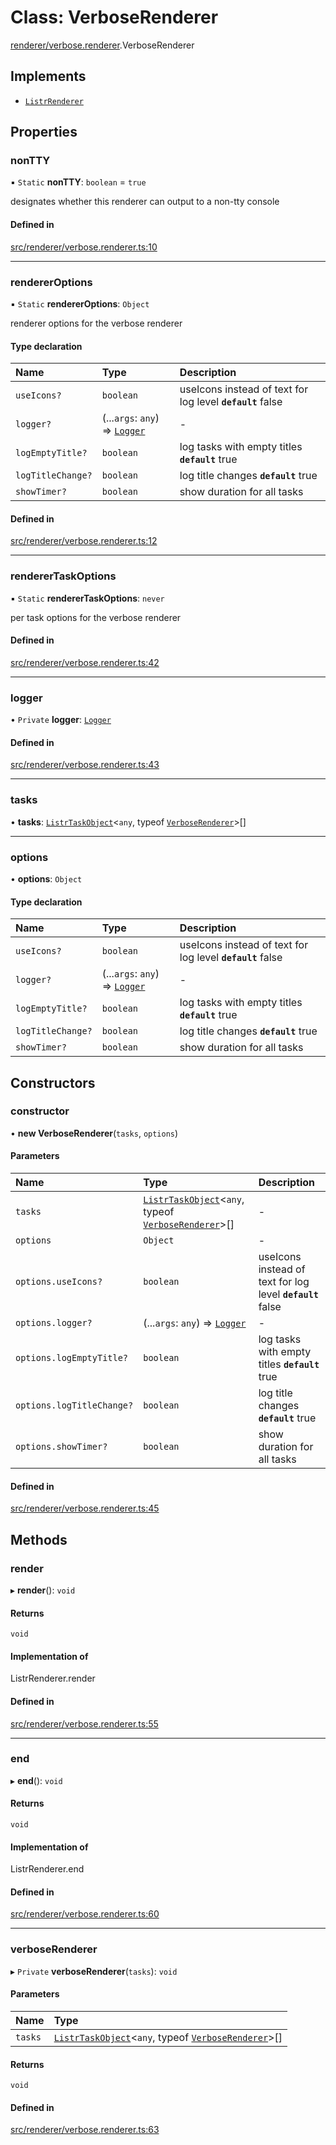 # Class: VerboseRenderer

[renderer/verbose.renderer](../modules/renderer_verbose_renderer.md).VerboseRenderer

## Implements

- [`ListrRenderer`](index.ListrRenderer.md)

## Properties

### nonTTY

▪ `Static` **nonTTY**: `boolean` = `true`

designates whether this renderer can output to a non-tty console

#### Defined in

[src/renderer/verbose.renderer.ts:10](https://github.com/cenk1cenk2/listr2/blob/3146341/src/renderer/verbose.renderer.ts#L10)

___

### rendererOptions

▪ `Static` **rendererOptions**: `Object`

renderer options for the verbose renderer

#### Type declaration

| Name | Type | Description |
| :------ | :------ | :------ |
| `useIcons?` | `boolean` | useIcons instead of text for log level  **`default`** false |
| `logger?` | (...`args`: `any`) => [`Logger`](index.Logger.md) | - |
| `logEmptyTitle?` | `boolean` | log tasks with empty titles  **`default`** true |
| `logTitleChange?` | `boolean` | log title changes  **`default`** true |
| `showTimer?` | `boolean` | show duration for all tasks |

#### Defined in

[src/renderer/verbose.renderer.ts:12](https://github.com/cenk1cenk2/listr2/blob/3146341/src/renderer/verbose.renderer.ts#L12)

___

### rendererTaskOptions

▪ `Static` **rendererTaskOptions**: `never`

per task options for the verbose renderer

#### Defined in

[src/renderer/verbose.renderer.ts:42](https://github.com/cenk1cenk2/listr2/blob/3146341/src/renderer/verbose.renderer.ts#L42)

___

### logger

• `Private` **logger**: [`Logger`](index.Logger.md)

#### Defined in

[src/renderer/verbose.renderer.ts:43](https://github.com/cenk1cenk2/listr2/blob/3146341/src/renderer/verbose.renderer.ts#L43)

___

### tasks

• **tasks**: [`ListrTaskObject`](index.ListrTaskObject.md)<`any`, typeof [`VerboseRenderer`](renderer_verbose_renderer.VerboseRenderer.md)\>[]

___

### options

• **options**: `Object`

#### Type declaration

| Name | Type | Description |
| :------ | :------ | :------ |
| `useIcons?` | `boolean` | useIcons instead of text for log level  **`default`** false |
| `logger?` | (...`args`: `any`) => [`Logger`](index.Logger.md) | - |
| `logEmptyTitle?` | `boolean` | log tasks with empty titles  **`default`** true |
| `logTitleChange?` | `boolean` | log title changes  **`default`** true |
| `showTimer?` | `boolean` | show duration for all tasks |

## Constructors

### constructor

• **new VerboseRenderer**(`tasks`, `options`)

#### Parameters

| Name | Type | Description |
| :------ | :------ | :------ |
| `tasks` | [`ListrTaskObject`](index.ListrTaskObject.md)<`any`, typeof [`VerboseRenderer`](renderer_verbose_renderer.VerboseRenderer.md)\>[] | - |
| `options` | `Object` | - |
| `options.useIcons?` | `boolean` | useIcons instead of text for log level  **`default`** false |
| `options.logger?` | (...`args`: `any`) => [`Logger`](index.Logger.md) | - |
| `options.logEmptyTitle?` | `boolean` | log tasks with empty titles  **`default`** true |
| `options.logTitleChange?` | `boolean` | log title changes  **`default`** true |
| `options.showTimer?` | `boolean` | show duration for all tasks |

#### Defined in

[src/renderer/verbose.renderer.ts:45](https://github.com/cenk1cenk2/listr2/blob/3146341/src/renderer/verbose.renderer.ts#L45)

## Methods

### render

▸ **render**(): `void`

#### Returns

`void`

#### Implementation of

ListrRenderer.render

#### Defined in

[src/renderer/verbose.renderer.ts:55](https://github.com/cenk1cenk2/listr2/blob/3146341/src/renderer/verbose.renderer.ts#L55)

___

### end

▸ **end**(): `void`

#### Returns

`void`

#### Implementation of

ListrRenderer.end

#### Defined in

[src/renderer/verbose.renderer.ts:60](https://github.com/cenk1cenk2/listr2/blob/3146341/src/renderer/verbose.renderer.ts#L60)

___

### verboseRenderer

▸ `Private` **verboseRenderer**(`tasks`): `void`

#### Parameters

| Name | Type |
| :------ | :------ |
| `tasks` | [`ListrTaskObject`](index.ListrTaskObject.md)<`any`, typeof [`VerboseRenderer`](renderer_verbose_renderer.VerboseRenderer.md)\>[] |

#### Returns

`void`

#### Defined in

[src/renderer/verbose.renderer.ts:63](https://github.com/cenk1cenk2/listr2/blob/3146341/src/renderer/verbose.renderer.ts#L63)
